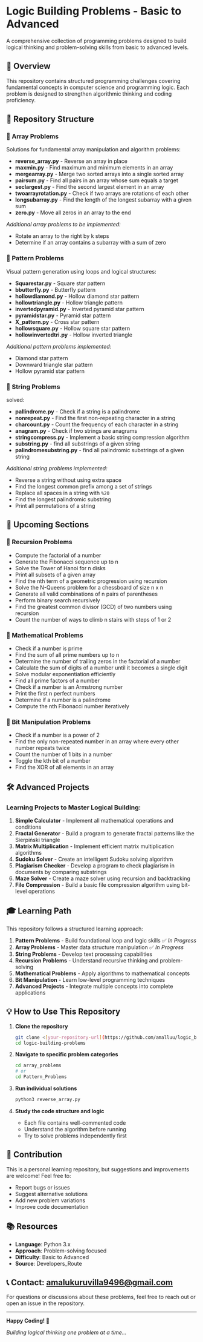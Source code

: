 # Logic Building Problems - Basic to Advanced

A comprehensive collection of programming problems designed to build logical thinking and problem-solving skills from basic to advanced levels.

## 🎯 Overview

This repository contains structured programming challenges covering fundamental concepts in computer science and programming logic. Each problem is designed to strengthen algorithmic thinking and coding proficiency.

## 📁 Repository Structure

### 🔄 Array Problems
Solutions for fundamental array manipulation and algorithm problems:

- **reverse_array.py** - Reverse an array in place
- **maxmin.py** - Find maximum and minimum elements in an array
- **mergearray.py** - Merge two sorted arrays into a single sorted array
- **pairsum.py** - Find all pairs in an array whose sum equals a target
- **seclargest.py** - Find the second largest element in an array
- **twoarrayrotation.py** - Check if two arrays are rotations of each other
- **longsubarray.py** - Find the length of the longest subarray with a given sum
- **zero.py** - Move all zeros in an array to the end

*Additional array problems to be implemented:*
- Rotate an array to the right by k steps
- Determine if an array contains a subarray with a sum of zero

### 🌟 Pattern Problems
Visual pattern generation using loops and logical structures:

- **Squarestar.py** - Square star pattern
- **bbutterfly.py** - Butterfly pattern
- **hollowdiamond.py** - Hollow diamond star pattern
- **hollowtriangle.py** - Hollow triangle pattern
- **invertedpyramid.py** - Inverted pyramid star pattern
- **pyramidstar.py** - Pyramid star pattern
- **X_pattern.py** - Cross star pattern
- **hollowsquare.py** - Hollow square star pattern
- **hollowinvertedtri.py** - Hollow inverted triangle

*Additional pattern problems implemented:*
- Diamond star pattern
- Downward triangle star pattern
- Hollow pyramid star pattern



### 📝 String Problems
solved:

- **pallindrome.py** - Check if a string is a palindrome
- **nonrepeat.py** - Find the first non-repeating character in a string
- **charcount.py** - Count the frequency of each character in a string
- **anagram.py** - Check if two strings are anagrams
- **stringcompress.py** - Implement a basic string compression algorithm
- **substring.py** - find all substrings of a given string
- **palindromesubstring.py** - find all palindromic substrings of a given string

 *Additional string problems implemented:* 
- Reverse a string without using extra space
- Find the longest common prefix among a set of strings
- Replace all spaces in a string with `%20`
- Find the longest palindromic substring
- Print all permutations of a string
  
## 🚀 Upcoming Sections


### 🔄 Recursion Problems
- Compute the factorial of a number
- Generate the Fibonacci sequence up to n
- Solve the Tower of Hanoi for n disks
- Print all subsets of a given array
- Find the nth term of a geometric progression using recursion
- Solve the N-Queens problem for a chessboard of size n x n
- Generate all valid combinations of n pairs of parentheses
- Perform binary search recursively
- Find the greatest common divisor (GCD) of two numbers using recursion
- Count the number of ways to climb n stairs with steps of 1 or 2

### 🧮 Mathematical Problems
- Check if a number is prime
- Find the sum of all prime numbers up to n
- Determine the number of trailing zeros in the factorial of a number
- Calculate the sum of digits of a number until it becomes a single digit
- Solve modular exponentiation efficiently
- Find all prime factors of a number
- Check if a number is an Armstrong number
- Print the first n perfect numbers
- Determine if a number is a palindrome
- Compute the nth Fibonacci number iteratively

### 🔢 Bit Manipulation Problems
- Check if a number is a power of 2
- Find the only non-repeated number in an array where every other number repeats twice
- Count the number of 1 bits in a number
- Toggle the kth bit of a number
- Find the XOR of all elements in an array

## 🛠️ Advanced Projects

### Learning Projects to Master Logical Building:

1. **Simple Calculator** - Implement all mathematical operations and conditions
2. **Fractal Generator** - Build a program to generate fractal patterns like the Sierpiński triangle
3. **Matrix Multiplication** - Implement efficient matrix multiplication algorithms
4. **Sudoku Solver** - Create an intelligent Sudoku solving algorithm
5. **Plagiarism Checker** - Develop a program to check plagiarism in documents by comparing substrings
6. **Maze Solver** - Create a maze solver using recursion and backtracking
7. **File Compression** - Build a basic file compression algorithm using bit-level operations

## 🎓 Learning Path

This repository follows a structured learning approach:

1. **Pattern Problems** - Build foundational loop and logic skills ✅ *In Progress*
2. **Array Problems** - Master data structure manipulation ✅ *In Progress*  
3. **String Problems** - Develop text processing capabilities
4. **Recursion Problems** - Understand recursive thinking and problem-solving
5. **Mathematical Problems** - Apply algorithms to mathematical concepts
6. **Bit Manipulation** - Learn low-level programming techniques
7. **Advanced Projects** - Integrate multiple concepts into complete applications

## 💡 How to Use This Repository

1. **Clone the repository**
   ```bash
   git clone <[your-repository-url](https://github.com/amalluu/logic_building_problems)>
   cd logic-building-problems
   ```

2. **Navigate to specific problem categories**
   ```bash
   cd array_problems
   # or
   cd Pattern_Problems
   ```

3. **Run individual solutions**
   ```bash
   python3 reverse_array.py
   ```

4. **Study the code structure and logic**
   - Each file contains well-commented code
   - Understand the algorithm before running
   - Try to solve problems independently first


## 🤝 Contribution

This is a personal learning repository, but suggestions and improvements are welcome! Feel free to:

- Report bugs or issues
- Suggest alternative solutions
- Add new problem variations
- Improve code documentation

## 📚 Resources

- **Language**: Python 3.x
- **Approach**: Problem-solving focused
- **Difficulty**: Basic to Advanced
- **Source**: Developers_Route

## 📞 Contact: amalukuruvilla9496@gmail.com

For questions or discussions about these problems, feel free to reach out or open an issue in the repository.

---

**Happy Coding! 🚀**

*Building logical thinking one problem at a time...*
